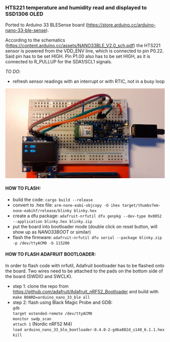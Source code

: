 ### HTS221 temperature and humidity read and displayed to SSD1306 OLED

Ported to Arduino 33 BLESense board (https://store.arduino.cc/arduino-nano-33-ble-sense). 

According to the schematics (https://content.arduino.cc/assets/NANO33BLE_V2.0_sch.pdf) the HTS221 sensor is powered from the VDD_ENV line, which is connected to pin P0.22. Said pin has to be set HIGH. Pin P1.00 also has to be set HIGH, as it is connected to R_PULLUP for the SDA1/SCL1 signals. 

_TO DO_:
* refresh sensor readings with an interrupt or with RTIC, not in a busy loop


![BLESense](HTS_Sense.jpg)

#### HOW TO FLASH:

* build the code: ```cargo build --release```
* convert to .hex file: ```arm-none-eabi-objcopy -O ihex target/thumbv7em-none-eabihf/release/blinky blinky.hex```
* create a dfu package: ```adafruit-nrfutil dfu genpkg --dev-type 0x0052 --application blinky.hex blinky.zip```
* put the board into bootloader mode (double click on reset button, will show up as _NANO33BOOT_ or similar)
* flash the firmware: ```adafruit-nrfutil dfu serial --package blinky.zip -p /dev/ttyACM0 -b 115200```


#### HOW TO FLASH ADAFRUIT BOOTLOADER:

In order to flash code with nrfutil, Adafruit bootloader has to be flashed onto the board. Two wires need to be attached to the pads on the bottom side of the board (SWDIO and SWCLK).

* step 1: clone the repo from https://github.com/adafruit/Adafruit_nRF52_Bootloader
and build with `make BOARD=arduino_nano_33_ble all`
* step 2: flash using Black Magic Probe and GDB: \
`gdb` \
`target extended-remote /dev/ttyACM0` \
`monitor swdp_scan` \
`attach 1` (Nordic nRF52 M4) \
`load arduino_nano_33_ble_bootloader-0.4.0-2-g4ba802d_s140_6.1.1.hex` \
`kill`